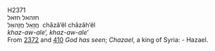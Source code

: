 H2371  
חזהאל חזאל  
חֲזָאֵל חֲזָהאֵל ‎ chăzâ‘êl chăzâh‘êl  
*khaz-aw-ale‘,* *khaz-aw-ale‘*  
From [2372](h2372) and [410](h0410) *God* *has* *seen*; *Chazael*, a
king of Syria: - Hazael.  
